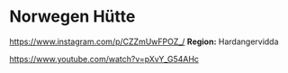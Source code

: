 
# Norwegen Hütte 
https://www.instagram.com/p/CZZmUwFPOZ_/
**Region:** Hardangervidda

https://www.youtube.com/watch?v=pXvY_G54AHc


